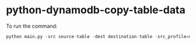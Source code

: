 # python-dynamodb-copy-table-data

To run the command:
```python
python main.py -src source-table -dest destination-table -src_profile=my-src-profile -dest_profile=my-dest-profile
```
